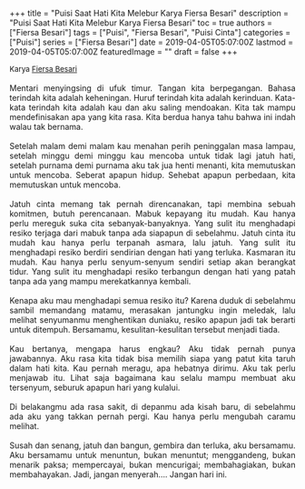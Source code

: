 +++
title = "Puisi Saat Hati Kita Melebur Karya Fiersa Besari"
description = "Puisi Saat Hati Kita Melebur Karya Fiersa Besari"
toc = true
authors = ["Fiersa Besari"]
tags = ["Puisi", "Fiersa Besari", "Puisi Cinta"]
categories = ["Puisi"]
series = ["Fiersa Besari"]
date = 2019-04-05T05:07:00Z
lastmod = 2019-04-05T05:07:00Z
featuredImage = ""
draft = false
+++

<div style="text-align: justify;">
<div style="font-size: small;">Karya <a href="/authors/fiersa-besari/" target="_blank">Fiersa Besari</a></div><br />
Mentari menyingsing di ufuk timur. Tangan kita berpegangan. Bahasa terindah kita adalah keheningan. Huruf terindah kita adalah kerinduan. Kata-kata terindah kita adalah kau dan aku saling mendoakan. Kita tak mampu mendefinisakan apa yang kita rasa. Kita berdua hanya tahu bahwa ini indah walau tak bernama.<br /><br />Setelah malam demi malam kau menahan perih peninggalan masa lampau, setelah minggu demi minggu kau mencoba untuk tidak lagi jatuh hati, setelah purnama demi purnama aku tak jua henti menanti, kita memutuskan untuk mencoba. Seberat apapun hidup. Sehebat apapun perbedaan, kita memutuskan untuk mencoba.<br /><br />Jatuh cinta memang tak pernah direncanakan, tapi membina sebuah komitmen, butuh perencanaan. Mabuk kepayang itu mudah. Kau hanya perlu mereguk suka cita sebanyak-banyaknya. Yang sulit itu menghadapi resiko terjaga dari mabuk tanpa ada siapapun di sebelahmu. Jatuh cinta itu mudah kau hanya perlu terpanah asmara, lalu jatuh. Yang sulit itu menghadapi resiko berdiri sendirian dengan hati yang terluka. Kasmaran itu mudah. Kau hanya perlu senyum-senyum sendiri setiap akan berangkat tidur. Yang sulit itu menghadapi resiko terbangun dengan hati yang patah tanpa ada yang mampu merekatkannya kembali.<br /><br />Kenapa aku mau menghadapi semua resiko itu? Karena duduk di sebelahmu sambil memandang matamu, merasakan jantungku ingin meledak, lalu melihat senyumanmu menghentikan duniaku, resiko apapun jadi tak berarti untuk ditempuh. Bersamamu, kesulitan-kesulitan tersebut menjadi tiada.<br /><br />Kau bertanya, mengapa harus engkau? Aku tidak pernah punya jawabannya. Aku rasa kita tidak bisa memilih siapa yang patut kita taruh dalam hati kita. Kau pernah meragu, apa hebatnya dirimu. Aku tak perlu menjawab itu. Lihat saja bagaimana kau selalu mampu membuat aku tersenyum, seburuk apapun hari yang kulalui.<br /><br />Di belakangmu ada rasa sakit, di depanmu ada kisah baru, di sebelahmu ada aku yang takkan pernah pergi. Kau hanya perlu mengubah caramu melihat.<br /><br />Susah dan senang, jatuh dan bangun, gembira dan terluka, aku bersamamu. Aku bersamamu untuk menuntun, bukan menuntut; menggandeng, bukan menarik paksa; mempercayai, bukan mencurigai; membahagiakan, bukan membahayakan. Jadi, jangan menyerah…. Jangan hari ini.</div>
